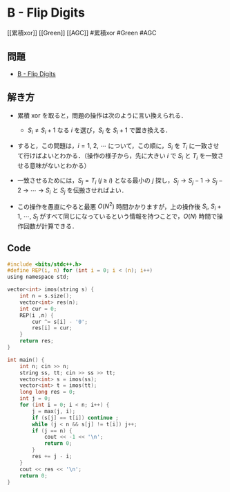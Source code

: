 # B - Flip Digits
[[累積xor]] [[Green]] [[AGC]]
#累積xor #Green #AGC

## 問題
- [B - Flip Digits](https://atcoder.jp/contests/agc049/tasks/agc049_b)

## 解き方
- 累積 xor を取ると，問題の操作は次のように言い換えられる．
	- $S_i ≠ S_i + 1$ なる $i$ を選び，$S_i$ を $S_i + 1$ で置き換える．

- すると，この問題は，$i = 1,\ 2,\ ⋯$ について，この順に，$S_i$ を $T_i$ に一致させて行けばよいとわかる．（操作の様子から，先に大きい $i$ で $S_i$ と $T_i$ を一致させる意味がないとわかる）
- 一致させるためには，$S_j = T_i\ (j\ \geq\ i )$ となる最小の $j$ 探し，$S_j → S_j − 1\ →\ S_j − 2\ →\ ⋯\ →\ S_i$ と $S_j$ を伝搬させればよい．
- この操作を愚直にやると最悪 $O(N^2)$ 時間かかりますが，上の操作後 $S_i ,\ S_i + 1,\ ⋯ ,\ S_j$ がすべて同じになっているという情報を持つことで，$O ( N )$ 時間で操作回数が計算できる．

## Code
```c
#include <bits/stdc++.h>
#define REP(i, n) for (int i = 0; i < (n); i++)
using namespace std;

vector<int> imos(string s) {
	int n = s.size();
	vector<int> res(n);
	int cur = 0;
	REP(i ,n) {
		cur ^= s[i] - '0';
		res[i] = cur;
	}
	return res;
}

int main() {
	int n; cin >> n;
	string ss, tt; cin >> ss >> tt;
	vector<int> s = imos(ss);
	vector<int> t = imos(tt);
	long long res = 0;
	int j = 0;
	for (int i = 0; i < n; i++) {
		j = max(j, i);
		if (s[j] == t[i]) continue ;
		while (j < n && s[j] != t[i]) j++;
		if (j == n) {
			cout << -1 << '\n';
			return 0;
		}
		res += j - i;
	}
	cout << res << '\n';
	return 0;
}
```